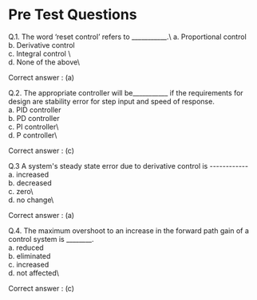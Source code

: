 # Pre Test Questions

Q.1.	The word ‘reset control’ refers to ___________.\ 
a.	Proportional control\
b.	Derivative control \
c.	Integral control \		
d.	None of the above\	

Correct answer : (a)

Q.2.	The appropriate controller will be___________ if the requirements for design are stability error for step input and speed of response. \
a.	PID controller\
b.	PD controller\
c.	PI controller\		
d.	P controller\

Correct answer : (c)

Q.3 A system's steady state error due to derivative control is  ------------\
a.  increased\
b. decreased\
c. zero\ 			
d. no change\

Correct answer : (a)

Q.4.	The maximum overshoot to an increase in the forward path gain of a control system is ________.\
a.	reduced\
b.	eliminated\
c.	increased\
d.	not affected\	

Correct answer : (c)
